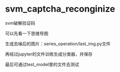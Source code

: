 # svm_captcha_reconginize
svm破解验证码


可以先看一下思维导图

生成去噪后的图片：series_operation/last_img.py文件

再经过jupyter的文件训练生成分类器，并保存

最后可通过test_model里的文件去测试

